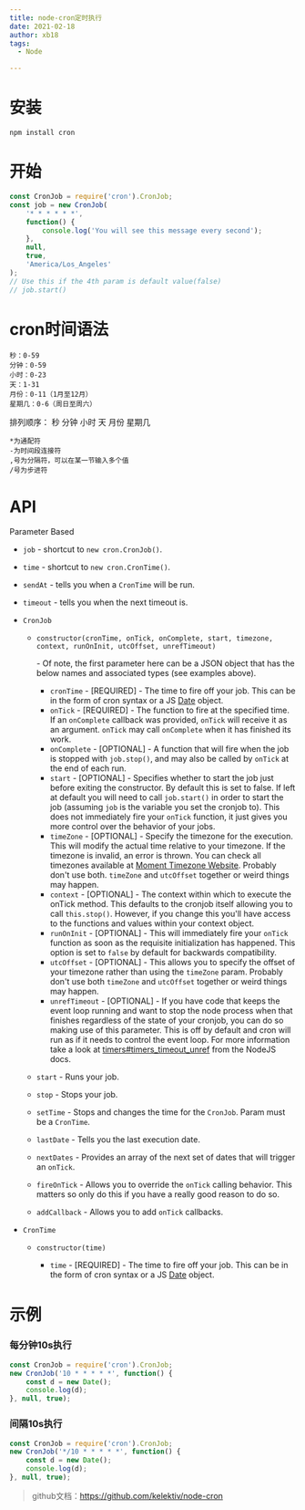 ```yaml
---
title: node-cron定时执行
date: 2021-02-18
author: xb18
tags:
  - Node

---
```


# 安装



```shell
npm install cron
```

# 开始

```javascript
const CronJob = require('cron').CronJob;
const job = new CronJob(
	'* * * * * *',
	function() {
		console.log('You will see this message every second');
	},
	null,
	true,
	'America/Los_Angeles'
);
// Use this if the 4th param is default value(false)
// job.start()
```

# cron时间语法

```
秒：0-59
分钟：0-59
小时：0-23
天：1-31
月份：0-11（1月至12月）
星期几：0-6（周日至周六）
```

排列顺序：
秒 分钟 小时 天 月份 星期几

```
*为通配符
-为时间段连接符
,号为分隔符，可以在某一节输入多个值
/号为步进符   
```

# API

Parameter Based

- `job` - shortcut to `new cron.CronJob()`.

- `time` - shortcut to `new cron.CronTime()`.

- `sendAt` - tells you when a `CronTime` will be run.

- `timeout` - tells you when the next timeout is.

- ```
  CronJob
  ```

  - ```
    constructor(cronTime, onTick, onComplete, start, timezone, context, runOnInit, utcOffset, unrefTimeout)
    ```

     

    \- Of note, the first parameter here can be a JSON object that has the below names and associated types (see examples above).

    - `cronTime` - [REQUIRED] - The time to fire off your job. This can be in the form of cron syntax or a JS [Date](https://developer.mozilla.org/en/JavaScript/Reference/Global_Objects/Date) object.
    - `onTick` - [REQUIRED] - The function to fire at the specified time. If an `onComplete` callback was provided, `onTick` will receive it as an argument. `onTick` may call `onComplete` when it has finished its work.
    - `onComplete` - [OPTIONAL] - A function that will fire when the job is stopped with `job.stop()`, and may also be called by `onTick` at the end of each run.
    - `start` - [OPTIONAL] - Specifies whether to start the job just before exiting the constructor. By default this is set to false. If left at default you will need to call `job.start()` in order to start the job (assuming `job` is the variable you set the cronjob to). This does not immediately fire your `onTick` function, it just gives you more control over the behavior of your jobs.
    - `timeZone` - [OPTIONAL] - Specify the timezone for the execution. This will modify the actual time relative to your timezone. If the timezone is invalid, an error is thrown. You can check all timezones available at [Moment Timezone Website](http://momentjs.com/timezone/). Probably don't use both. `timeZone` and `utcOffset` together or weird things may happen.
    - `context` - [OPTIONAL] - The context within which to execute the onTick method. This defaults to the cronjob itself allowing you to call `this.stop()`. However, if you change this you'll have access to the functions and values within your context object.
    - `runOnInit` - [OPTIONAL] - This will immediately fire your `onTick` function as soon as the requisite initialization has happened. This option is set to `false` by default for backwards compatibility.
    - `utcOffset` - [OPTIONAL] - This allows you to specify the offset of your timezone rather than using the `timeZone` param. Probably don't use both `timeZone` and `utcOffset` together or weird things may happen.
    - `unrefTimeout` - [OPTIONAL] - If you have code that keeps the event loop running and want to stop the node process when that finishes regardless of the state of your cronjob, you can do so making use of this parameter. This is off by default and cron will run as if it needs to control the event loop. For more information take a look at [timers#timers_timeout_unref](https://nodejs.org/api/timers.html#timers_timeout_unref) from the NodeJS docs.

  - `start` - Runs your job.

  - `stop` - Stops your job.

  - `setTime` - Stops and changes the time for the `CronJob`. Param must be a `CronTime`.

  - `lastDate` - Tells you the last execution date.

  - `nextDates` - Provides an array of the next set of dates that will trigger an `onTick`.

  - `fireOnTick` - Allows you to override the `onTick` calling behavior. This matters so only do this if you have a really good reason to do so.

  - `addCallback` - Allows you to add `onTick` callbacks.

- ```
  CronTime
  ```

  - ```
    constructor(time)
    ```

    - `time` - [REQUIRED] - The time to fire off your job. This can be in the form of cron syntax or a JS [Date](https://developer.mozilla.org/en/JavaScript/Reference/Global_Objects/Date) object.

# 示例

### 每分钟10s执行

```javascript
const CronJob = require('cron').CronJob;
new CronJob('10 * * * * *', function() {
    const d = new Date();
	console.log(d);
}, null, true);
```

### 间隔10s执行

```javascript
const CronJob = require('cron').CronJob;
new CronJob('*/10 * * * * *', function() {
    const d = new Date();
	console.log(d);
}, null, true);
```

> github文档：https://github.com/kelektiv/node-cron